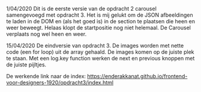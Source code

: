 1/04/2020
Dit is de eerste versie van de opdracht 2 carousel samengevoegd met opdracht 3. 
Het is mij gelukt om de JSON afbeeldingen te laden in de DOM en (als het goed is) in de section te plaatsen die heen en weer beweegt.
Helaas klopt de startpositie nog niet helemaal. De Carousel verplaats nog wel heen en weer. 

15/04/2020
De eindversie van opdracht 3. De images worden met nette code (een for loop) uit de array gehaald. De images komen op de juiste plek te staan. Met een log.key function werken de next en previous knoppen met de juiste pijltjes. 

De werkende link naar de index: 
https://enderakkanat.github.io/frontend-voor-designers-1920/opdracht3/index.html

